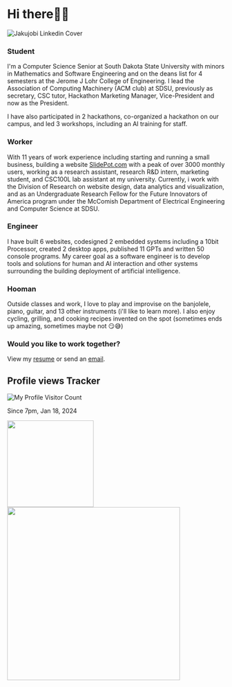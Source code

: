 # Hi there👋🏾
![Jakujobi Linkedin Cover](https://github.com/jakujobi/jakujobi/assets/106095092/b68f1a69-c4d7-41a2-ac69-972d2651b58b)
### Student
I'm a Computer Science Senior at South Dakota State University with minors in Mathematics and Software Engineering and on the deans list for 4 semesters at the Jerome J Lohr College of Engineering.
I lead the Association of Computing Machinery (ACM club) at SDSU, previously as secretary, CSC tutor, Hackathon Marketing Manager, Vice-President and now as the President.

I have also participated in 2 hackathons, co-organized a hackathon on our campus, and led 3 workshops, including an AI training for staff.

### Worker
With 11 years of work experience including starting and running a small business, building a website [SlidePot.com](https://slidepot.com) with a peak of over 3000 monthly users, working as a research assistant, research R&D intern, marketing student, and CSC100L lab assistant at my university. Currently, i work with the Division of Research on website design, data analytics and visualization, and as an Undergraduate Research Fellow for the Future Innovators of America program under the McComish Department of Electrical Engineering and Computer Science at SDSU.

### Engineer
I have built 6 websites, codesigned 2 embedded systems including a 10bit Processor, created 2 desktop apps, published 11 GPTs and written 50 console programs. My career goal as a software engineer is to develop tools and solutions for human and AI interaction and other systems surrounding the building deployment of artificial intelligence.

### Hooman
Outside classes and work, I love to play and improvise on the banjolele, piano, guitar, and 13 other instruments (i'll like to learn more). I also enjoy cycling, grilling, and cooking recipes invented on the spot (sometimes ends up amazing, sometimes maybe not 😏😅)


### Would you like to work together?
View my [resume](https://jakujobi.notion.site/John-Akujobi-s-Resume-bf79a93e84014ef3880ab03c88664867?pvs=4) or send an [email](mailto:john@jakujobi.com).


## Profile views Tracker
![My Profile Visitor Count](https://profile-counter.glitch.me/jakujobi/count.svg)

Since 7pm, Jan 18, 2024

<a href="https://github.com/jakujobi/BitBlaster_10bit_Processor">
  <img height=200 align="center" src="https://github-readme-stats.vercel.app/api?username=jakujobi&show_icons=true" style="margin-right: 16px;"/>
</a>

<a href="https://github.com/jakujobi">
  <img height=400 align="center" src="https://github-readme-stats.vercel.app/api/top-langs?username=jakujobi&exclude_repo=habibit,Arqer,jakujobi.github.io,hub.jakujobi.com,Jakujobi-Hub,Kanj,Habifarm_Hackathon_Project&hide=HTML&layout=compact&langs_count=20&card_width=400" />
</a>

